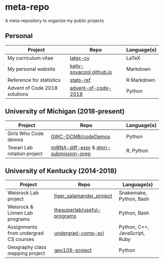 # meta-repo
A meta-repository to organize my public projects

## Personal


| Project | Repo | Language(s) |
|---------|------|-------------|
| My curriculum vitae | [latex-cv](https://github.com/kelly-sovacool/latex-cv) | LaTeX |
| My personal website | [kelly-sovacool.github.io](https://github.com/kelly-sovacool/kelly-sovacool.github.io) | Markdown |
| Reference for statistics | [stats-ref](https://github.com/kelly-sovacool/stats-ref) | R Markdown |
| Advent of Code 2018 solutions | [advent-of-code-2018](https://github.com/kelly-sovacool/advent-of-code-2018) | Python |

## University of Michigan (2018-present)

| Project | Repo | Language(s) |
|---------|------|-------------|
| Girls Who Code demos | [GWC-DCMB/codeDemos](https://github.com/GWC-DCMB/codeDemos) | Python |
| Tewari Lab rotation project | [miRNA-diff-expr](https://github.com/kelly-sovacool/miRNA-diff-expr) & [dmrr-submission-prep](https://github.com/kelly-sovacool/dmrr-submission-prep) | R, Python |

## University of Kentucky (2014-2018)


| Project | Repo | Language(s) |
|---------|------|-------------|
| Weisrock Lab project | [tiger_salamander_project](https://github.com/kelly-sovacool/tiger_salamander_project) | Snakemake, Python, Bash |
| Weisrock & Linnen Lab programs | [thesuperlab/useful-programs](https://github.com/thesuperlab/useful-programs) | Python, Bash |
| Assignments from undergrad CS courses | [undergrad-comp-sci](https://github.com/kelly-sovacool/undergrad-comp-sci) | Python, C++, JavaScript, Ruby |
| Geography class mapping project | [geo109-project](https://github.com/kelly-sovacool/geo109-project) | Python |
